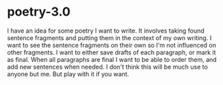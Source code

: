 # poetry-3.0
I have an idea for some poetry I want to write. It involves taking found sentence fragments and putting them in the context of my own writing. I want to see the sentence fragments on their own so I'm not influenced on other fragments. I want to either save drafts of each paragraph, or mark it as final. When all paragraphs are final I want to be able to order them, and add new sentences when needed.
I don't think this will be much use to anyone but me. But play with it if you want.
